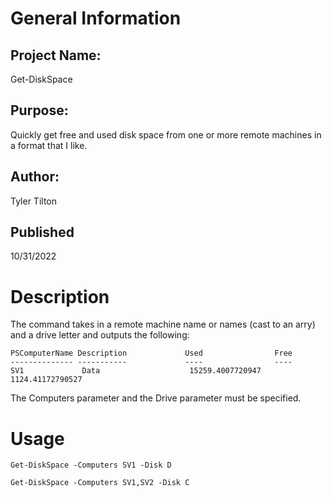 # General Information
## Project Name: 
Get-DiskSpace
## Purpose: 
Quickly get free and used disk space from one or more remote machines in a format that I like.
## Author: 
Tyler Tilton
## Published
10/31/2022
# Description
The command takes in a remote machine name or names (cast to an arry) and a drive letter and outputs the following:
```
PSComputerName Description             Used                Free
-------------- -----------             ----                ----
SV1             Data                    15259.4007720947    1124.41172790527
```
The Computers parameter and the Drive parameter must be specified.
# Usage
```
Get-DiskSpace -Computers SV1 -Disk D

Get-DiskSpace -Computers SV1,SV2 -Disk C
```
